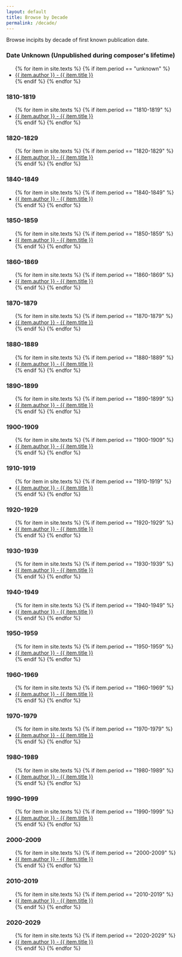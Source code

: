```yaml
---
layout: default
title: Browse by Decade
permalink: /decade/
---
```

Browse incipits by decade of first known publication date.

<div class="toc">

<h3>Date Unknown (Unpublished during composer's lifetime)</h3>
    <ul class="texts">
    {% for item in site.texts %}
      {% if item.period == "unknown" %}
          <li class="text-author.text-title">
          <a href="{{ site.baseurl }}{{ item.url }}">
        {{ item.author }} -
         {{ item.title }}
              </a>
    </li>
      {% endif %}
    {% endfor %}
</ul>


  <h3>1810-1819</h3>
    <ul class="texts">
    {% for item in site.texts %}
      {% if item.period == "1810-1819" %}
          <li class="text-author.text-title">
          <a href="{{ site.baseurl }}{{ item.url }}">
         {{ item.author }} -
         {{ item.title }}
              </a>
    </li>
      {% endif %}
    {% endfor %}
</ul>


  <h3>1820-1829</h3>
    <ul class="texts">
    {% for item in site.texts %}
      {% if item.period == "1820-1829" %}
          <li class="text-author.text-title">
          <a href="{{ site.baseurl }}{{ item.url }}">
         {{ item.author }} -
         {{ item.title }}
              </a>
    </li>
      {% endif %}
    {% endfor %}
</ul>


  <h3>1840-1849</h3>
    <ul class="texts">
    {% for item in site.texts %}
      {% if item.period == "1840-1849" %}
          <li class="text-author.text-title">
          <a href="{{ site.baseurl }}{{ item.url }}">
        {{ item.author }} -
         {{ item.title }}
              </a>
    </li>
      {% endif %}
    {% endfor %}
</ul>


  <h3>1850-1859</h3>
    <ul class="texts">
    {% for item in site.texts %}
      {% if item.period == "1850-1859" %}
          <li class="text-author.text-title">
          <a href="{{ site.baseurl }}{{ item.url }}">
        {{ item.author }} -
         {{ item.title }}
              </a>
    </li>
      {% endif %}
    {% endfor %}
</ul>

  <h3>1860-1869</h3>
    <ul class="texts">
    {% for item in site.texts %}
      {% if item.period == "1860-1869" %}
          <li class="text-author.text-title">
          <a href="{{ site.baseurl }}{{ item.url }}">
        {{ item.author }} -
         {{ item.title }}
              </a>
    </li>
      {% endif %}
    {% endfor %}
</ul>

  <h3>1870-1879</h3>
    <ul class="texts">
    {% for item in site.texts %}
      {% if item.period == "1870-1879" %}
          <li class="text-author.text-title">
          <a href="{{ site.baseurl }}{{ item.url }}">
        {{ item.author }} -
         {{ item.title }}
              </a>
    </li>
      {% endif %}
    {% endfor %}
</ul>

  <h3>1880-1889</h3>
    <ul class="texts">
    {% for item in site.texts %}
      {% if item.period == "1880-1889" %}
          <li class="text-author.text-title">
          <a href="{{ site.baseurl }}{{ item.url }}">
        {{ item.author }} -
         {{ item.title }}
              </a>
    </li>
      {% endif %}
    {% endfor %}
</ul>

  <h3>1890-1899</h3>
    <ul class="texts">
    {% for item in site.texts %}
      {% if item.period == "1890-1899" %}
          <li class="text-author.text-title">
          <a href="{{ site.baseurl }}{{ item.url }}">
        {{ item.author }} -
         {{ item.title }}
              </a>
    </li>
      {% endif %}
    {% endfor %}
</ul>

  <h3>1900-1909</h3>
    <ul class="texts">
    {% for item in site.texts %}
      {% if item.period == "1900-1909" %}
          <li class="text-author.text-title">
          <a href="{{ site.baseurl }}{{ item.url }}">
         {{ item.author }} -
         {{ item.title }}
              </a>
    </li>
      {% endif %}
    {% endfor %}
</ul>

  <h3>1910-1919</h3>
    <ul class="texts">
    {% for item in site.texts %}
      {% if item.period == "1910-1919" %}
          <li class="text-author.text-title">
          <a href="{{ site.baseurl }}{{ item.url }}">
        {{ item.author }} -
         {{ item.title }}
              </a>
    </li>
      {% endif %}
    {% endfor %}
</ul>

  <h3>1920-1929</h3>
    <ul class="texts">
    {% for item in site.texts %}
      {% if item.period == "1920-1929" %}
          <li class="text-author.text-title">
          <a href="{{ site.baseurl }}{{ item.url }}">
        {{ item.author }} -
         {{ item.title }}
              </a>
    </li>
      {% endif %}
    {% endfor %}
</ul>

  <h3>1930-1939</h3>
    <ul class="texts">
    {% for item in site.texts %}
      {% if item.period == "1930-1939" %}
          <li class="text-author.text-title">
          <a href="{{ site.baseurl }}{{ item.url }}">
        {{ item.author }} -
         {{ item.title }}
              </a>
    </li>
      {% endif %}
    {% endfor %}
</ul>

  <h3>1940-1949</h3>
    <ul class="texts">
    {% for item in site.texts %}
      {% if item.period == "1940-1949" %}
          <li class="text-author.text-title">
          <a href="{{ site.baseurl }}{{ item.url }}">
        {{ item.author }} -
         {{ item.title }}
              </a>
    </li>
      {% endif %}
    {% endfor %}
</ul>

  <h3>1950-1959</h3>
    <ul class="texts">
    {% for item in site.texts %}
      {% if item.period == "1950-1959" %}
          <li class="text-author.text-title">
          <a href="{{ site.baseurl }}{{ item.url }}">
        {{ item.author }} -
         {{ item.title }}
              </a>
    </li>
      {% endif %}
    {% endfor %}
</ul>

  <h3>1960-1969</h3>
    <ul class="texts">
    {% for item in site.texts %}
      {% if item.period == "1960-1969" %}
          <li class="text-author.text-title">
          <a href="{{ site.baseurl }}{{ item.url }}">
        {{ item.author }} -
         {{ item.title }}
              </a>
    </li>
      {% endif %}
    {% endfor %}
</ul>

  <h3>1970-1979</h3>
    <ul class="texts">
    {% for item in site.texts %}
      {% if item.period == "1970-1979" %}
          <li class="text-author.text-title">
          <a href="{{ site.baseurl }}{{ item.url }}">
        {{ item.author }} -
         {{ item.title }}
              </a>
    </li>
      {% endif %}
    {% endfor %}
</ul>

  <h3>1980-1989</h3>
    <ul class="texts">
    {% for item in site.texts %}
      {% if item.period == "1980-1989" %}
          <li class="text-author.text-title">
          <a href="{{ site.baseurl }}{{ item.url }}">
        {{ item.author }} -
         {{ item.title }}
              </a>
    </li>
      {% endif %}
    {% endfor %}
</ul>

  <h3>1990-1999</h3>
    <ul class="texts">
    {% for item in site.texts %}
      {% if item.period == "1990-1999" %}
          <li class="text-author.text-title">
          <a href="{{ site.baseurl }}{{ item.url }}">
        {{ item.author }} -
         {{ item.title }}
              </a>
    </li>
      {% endif %}
    {% endfor %}
</ul>

  <h3>2000-2009</h3>
    <ul class="texts">
    {% for item in site.texts %}
      {% if item.period == "2000-2009" %}
          <li class="text-author.text-title">
          <a href="{{ site.baseurl }}{{ item.url }}">
        {{ item.author }} -
         {{ item.title }}
              </a>
    </li>
      {% endif %}
    {% endfor %}
</ul>

  <h3>2010-2019</h3>
    <ul class="texts">
    {% for item in site.texts %}
      {% if item.period == "2010-2019" %}
          <li class="text-author.text-title">
          <a href="{{ site.baseurl }}{{ item.url }}">
        {{ item.author }} -
         {{ item.title }}
              </a>
    </li>
      {% endif %}
    {% endfor %}
</ul>

  <h3>2020-2029</h3>
    <ul class="texts">
    {% for item in site.texts %}
      {% if item.period == "2020-2029" %}
          <li class="text-author.text-title">
          <a href="{{ site.baseurl }}{{ item.url }}">
        {{ item.author }} -
         {{ item.title }}
              </a>
    </li>
      {% endif %}
    {% endfor %}
</ul>
</div>
